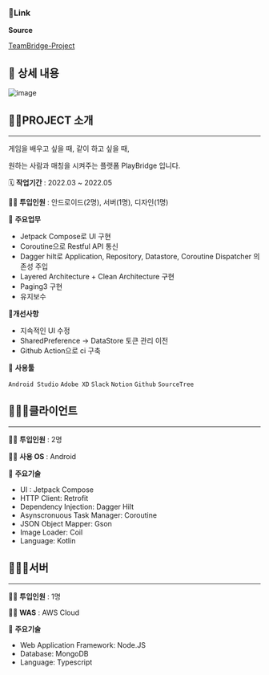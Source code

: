 ### 🔗Link

**Source**

[TeamBridge-Project](https://github.com/TeamBridge-Project)

## 📖 상세 내용

![image](https://user-images.githubusercontent.com/70064912/173281266-f643fe1f-50b0-400c-a937-3fdeb5ca9509.png)

## **👩‍🏫PROJECT 소개**

---

게임을 배우고 싶을 때, 같이 하고 싶을 때,  

원하는 사람과 매칭을 시켜주는 플랫폼 PlayBridge 입니다. 

🗓️ **작업기간** : 2022.03 ~ 2022.05

👨‍💻 **투입인원** : 안드로이드(2명), 서버(1명), 디자인(1명)

📒 **주요업무**

- Jetpack Compose로 UI 구현
- Coroutine으로 Restful API 통신
- Dagger hilt로 Application, Repository, Datastore, Coroutine Dispatcher 의존성 주입
- Layered Architecture + Clean Architecture 구현
- Paging3 구현
- 유지보수

💪**개선사항**

- 지속적인 UI 수정
- SharedPreference → DataStore 토큰 관리 이전
- Github Action으로 ci 구축

🌱 **사용툴**

`Android Studio` `Adobe XD` `Slack` `Notion` `Github` `SourceTree`

## **🙆🏻‍♂️클라이언트**

---

👨‍💻 **투입인원** : 2명

👨‍💻 **사용 OS** : Android

📒 **주요기술**

- UI : Jetpack Compose
- HTTP Client: Retrofit
- Dependency Injection: Dagger Hilt
- Asynscronuous Task Manager: Coroutine
- JSON Object Mapper: Gson
- Image Loader: Coil
- Language: Kotlin

## **🙆🏻‍♀️서버**

---

👨‍💻 **투입인원** : 1명

👨‍💻 **WAS** : AWS Cloud

📒 **주요기술**

- Web Application Framework: Node.JS
- Database: MongoDB
- Language: Typescript
